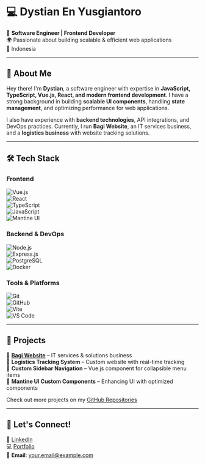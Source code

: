 # 💻 Dystian En Yusgiantoro  

🚀 **Software Engineer | Frontend Developer**  
🌍 Passionate about building scalable & efficient web applications  
📍 Indonesia  

---

## 📌 About Me  
Hey there! I'm **Dystian**, a software engineer with expertise in **JavaScript, TypeScript, Vue.js, React, and modern frontend development**. I have a strong background in building **scalable UI components**, handling **state management**, and optimizing performance for web applications.  

I also have experience with **backend technologies**, API integrations, and DevOps practices. Currently, I run **Bagi Website**, an IT services business, and a **logistics business** with website tracking solutions.  

---

## 🛠 Tech Stack  

### **Frontend**  
![Vue.js](https://img.shields.io/badge/-Vue.js-35495E?style=flat&logo=vue.js&logoColor=4FC08D)  
![React](https://img.shields.io/badge/-React-61DAFB?style=flat&logo=react&logoColor=black)  
![TypeScript](https://img.shields.io/badge/-TypeScript-007ACC?style=flat&logo=typescript&logoColor=white)  
![JavaScript](https://img.shields.io/badge/-JavaScript-F7DF1E?style=flat&logo=javascript&logoColor=black)  
![Mantine UI](https://img.shields.io/badge/-Mantine_UI-339AF0?style=flat&logo=mantine&logoColor=white)  

### **Backend & DevOps**  
![Node.js](https://img.shields.io/badge/-Node.js-339933?style=flat&logo=node.js&logoColor=white)  
![Express.js](https://img.shields.io/badge/-Express.js-000000?style=flat&logo=express&logoColor=white)  
![PostgreSQL](https://img.shields.io/badge/-PostgreSQL-336791?style=flat&logo=postgresql&logoColor=white)  
![Docker](https://img.shields.io/badge/-Docker-2496ED?style=flat&logo=docker&logoColor=white)  

### **Tools & Platforms**  
![Git](https://img.shields.io/badge/-Git-F05032?style=flat&logo=git&logoColor=white)  
![GitHub](https://img.shields.io/badge/-GitHub-181717?style=flat&logo=github&logoColor=white)  
![Vite](https://img.shields.io/badge/-Vite-646CFF?style=flat&logo=vite&logoColor=white)  
![VS Code](https://img.shields.io/badge/-VS_Code-007ACC?style=flat&logo=visualstudiocode&logoColor=white)  

---

## 🚀 Projects  

🔹 **[Bagi Website](https://bagiwebsite.com/)** – IT services & solutions business  
🔹 **Logistics Tracking System** – Custom website with real-time tracking  
🔹 **Custom Sidebar Navigation** – Vue.js component for collapsible menu items  
🔹 **Mantine UI Custom Components** – Enhancing UI with optimized components  

Check out more projects on my [GitHub Repositories](https://github.com/yourusername)  

---

## 📢 Let's Connect!  

💼 [LinkedIn](https://www.linkedin.com/in/yourprofile)  
💻 [Portfolio](https://yourwebsite.com/)  
📧 **Email**: your.email@example.com  
